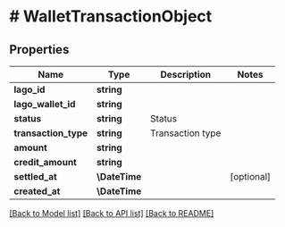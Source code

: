 # # WalletTransactionObject

## Properties

Name | Type | Description | Notes
------------ | ------------- | ------------- | -------------
**lago_id** | **string** |  |
**lago_wallet_id** | **string** |  |
**status** | **string** | Status |
**transaction_type** | **string** | Transaction type |
**amount** | **string** |  |
**credit_amount** | **string** |  |
**settled_at** | **\DateTime** |  | [optional]
**created_at** | **\DateTime** |  |

[[Back to Model list]](../../README.md#models) [[Back to API list]](../../README.md#endpoints) [[Back to README]](../../README.md)
